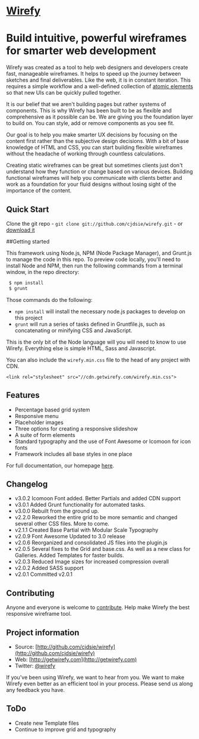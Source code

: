 [Wirefy](http://getwirefy.com)
=================

# Build intuitive, powerful wireframes for smarter web development

Wirefy was created as a tool to help web designers and developers create fast, manageable wireframes. It helps to speed up the journey between sketches and final deliverables. Like the web, it is in constant iteration. This requires a simple workflow and a well-defined collection of [atomic elements](http://bradfrostweb.com/blog/post/atomic-web-design/) so that new UIs can be quickly pulled together.

It is our belief that we aren't building pages but rather systems of components. This is why Wirefy has been built to be as flexible and comprehensive as it possible can be.  We are giving you the foundation layer to build on. You can style, add or remove components as you see fit. 

Our goal is to help you make smarter UX decisions by focusing on the content first rather than the subjective design decisions. With a bit of base knowledge of HTML and CSS, you can start building flexible wireframes without the headache of working through countless calculations.

Creating static wireframes can be great but sometimes clients just don't understand how they function or change based on various devices. Building functional wireframes will help you communicate with clients better and work as a foundation for your fluid designs without losing sight of the importance of the content.


## Quick Start

Clone the git repo - `git clone git://github.com/cjdsie/wirefy.git` - or [download it](https://github.com/cjdsie/wirefy/zipball/master)


##Getting started

This framework using Node.js, NPM (Node Package Manager), and Grunt.js to manage the code in this repo. To preview code locally, you'll need to install Node and NPM, then run the following commands from a terminal window, in the repo directory: 

``` bash
 $ npm install
 $ grunt
```
Those commands do the following:

- `npm install` will install the necessary node.js packages to develop on this project
- `grunt` will run a series of tasks defined in Gruntfile.js, such as concatenating or minifying CSS and JavaScript.

This is the only bit of the Node language will you will need to know to use Wirefy. Everything else is simple HTML, Sass and Javascript.

You can also include the `wirefy.min.css` file to the head of any project with CDN. 

`<link rel="stylesheet" src="//cdn.getwirefy.com/wirefy.min.css">` 


## Features

* Percentage based grid system
* Responsive menu
* Placeholder images
* Three options for creating a responsive slideshow
* A suite of form elements
* Standard typography and the use of Font Awesome or Icomoon for icon fonts
* Framework includes all base styles in one place

For full documentation, our homepage [here](http://getwirefy.com). 

## Changelog

*   v3.0.2 Icomoon Font added. Better Partials and added CDN support
*   v3.0.1 Added Grunt functionality for automated tasks.
*   v3.0.0 Rebuilt from the ground up.
*   v2.2.0 Reworked the entire grid to be more semantic and changed several other CSS files. More to come. 
*	v2.1.1 Created Base Partial with Modular Scale Typography
*	v2.0.9 Font Awesome Updated to 3.0 release
*	v2.0.6 Reorganized and consolidated JS files into the plugin.js
*   v2.0.5 Several fixes to the Grid and base.css. As well as a new class for Galleries. Added Templates for faster builds. 
*   v2.0.3 Reduced Image sizes for increased compression overall
*	v2.0.2 Added SASS support
*	v2.0.1 Committed v2.0.1 

## Contributing

Anyone and everyone is welcome to [contribute](/cjdsie/wirefy/blob/master/CONTRIBUTING.md). Help make Wirefy the best responsive wireframe tool.


## Project information

* Source: [http://github.com/cjdsie/wirefy](http://github.com/cjdsie/wirefy)
* Web: [http://getwirefy.com](http://getwirefy.com)
* Twitter: [@wirefy](http://twitter.com/wirefy)

If you've been using Wirefy, we want to hear from you. We want to make Wirefy even better as an efficient tool in your process. Please send us along any feedback you have.

## ToDo

* Create new Template files
* Continue to improve grid and typography


